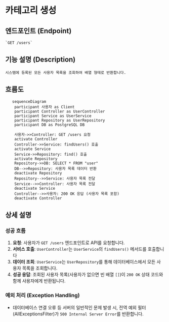 # 카테고리 생성

## 엔드포인트 (Endpoint)

    `GET /users`

## 기능 설명 (Description)

    시스템에 등록된 모든 사용자 목록을 조회하여 배열 형태로 반환합니다.

## 흐름도

```mermaid
   sequenceDiagram
    participant 사용자 as Client
    participant Controller as UserController
    participant Service as UserService
    participant Repository as UserRepository
    participant DB as PostgreSQL DB

    사용자->>Controller: GET /users 요청
    activate Controller
    Controller->>Service: findUsers() 호출
    activate Service
    Service->>Repository: find() 호출
    activate Repository
    Repository->>DB: SELECT * FROM "user"
    DB-->>Repository: 사용자 목록 데이터 반환
    deactivate Repository
    Repository-->>Service: 사용자 목록 전달
    Service-->>Controller: 사용자 목록 전달
    deactivate Service
    Controller-->>사용자: 200 OK 응답 (사용자 목록 포함)
    deactivate Controller
```

## 상세 설명

### 성공 흐름

1.  **요청**: 사용자가 `GET /users` 엔드포인트로 API를 요청합니다.
2.  **서비스 호출**: `UserController`는 `UserService`의 `findUsers()` 메서드를 호출합니다
3.  **데이터 조회**: `UserService`는 `UserRepository`를 통해 데이터베이스에서 모든 사용자 목록을 조회합니다.
4.  **성공 응답**: 조회된 사용자 목록(사용자가 없으면 빈 배열 `[]`)이 `200 OK` 상태 코드와 함께 사용자에게 반환됩니다.

### 예외 처리 (Exception Handling)

- 데이터베이스 연결 오류 등 서버의 일반적인 문제 발생 시, 전역 예외 필터(AllExceptionsFilter)가 `500 Internal Server Error`를 반환합니다.
